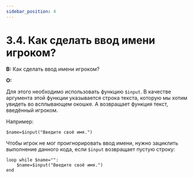 ```yaml
---
sidebar_position: 4
---
```


# 3.4. Как сделать ввод имени игроком?
<!-- [:faq_03_04] -->
**В:** Как сделать ввод имени игроком?

**О:**
	
Для этого необходимо использовать функцию `$input`. В качестве аргумента этой функции указывается строка текста, которую мы хотим увидеть во всплывающем окошке. А возвращает функция текст, введённый игроком.

Например:
```qsp
$name=$input("Введите своё имя.")
```
Чтобы игрок не мог проигнорировать ввод имени, нужно зациклить выполнение данного кода, если `$input` возвращает пустую строку:
```qsp
loop while $name="":
	$name=$input("Введите своё имя.")
end
```
